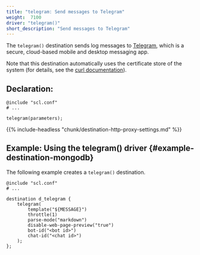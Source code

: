 ```yaml
---
title: "telegram: Send messages to Telegram"
weight:  7100
driver: "telegram()"
short_description: "Send messages to Telegram"
---
```

<!-- DISCLAIMER: This file is based on the syslog-ng Open Source Edition documentation https://github.com/balabit/syslog-ng-ose-guides/commit/2f4a52ee61d1ea9ad27cb4f3168b95408fddfdf2 and is used under the terms of The syslog-ng Open Source Edition Documentation License. The file has been modified by Axoflow. -->

The `telegram()` destination sends log messages to [Telegram](https://core.telegram.org/ "https://core.telegram.org"), which is a secure, cloud-based mobile and desktop messaging app.

Note that this destination automatically uses the certificate store of the system (for details, see the [curl documentation](https://curl.se/docs/sslcerts.html)).

## Declaration:

```shell
@include "scl.conf"
# ...

telegram(parameters);
```

{{% include-headless "chunk/destination-http-proxy-settings.md" %}}

## Example: Using the telegram() driver {#example-destination-mongodb}

The following example creates a `telegram()` destination.

```shell
@include "scl.conf"
# ...

destination d_telegram {
    telegram(
        template("${MESSAGE}")
        throttle(1)
        parse-mode("markdown")
        disable-web-page-preview("true")
        bot-id("<bot id>")
        chat-id("<chat id>")
    );
};
```
